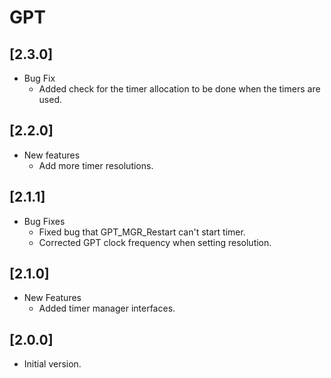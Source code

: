 # GPT

## [2.3.0]

- Bug Fix
  - Added check for the timer allocation to be done when the timers are used.

## [2.2.0]

- New features
  - Add more timer resolutions.

## [2.1.1]

- Bug Fixes
  - Fixed bug that GPT_MGR_Restart can't start timer.
  - Corrected GPT clock frequency when setting resolution.

## [2.1.0]

- New Features
  - Added timer manager interfaces.

## [2.0.0]

- Initial version.
